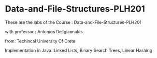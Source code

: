 # Data-and-File-Structures-PLH201
These are the labs of the Course : Data-and-File-Structures-PLH201

with professor : Antonios Deligiannakis

from: Techincal University Of Crete

Implementation in Java: Linked Lists, Binary Search Trees, Linear Hashing
